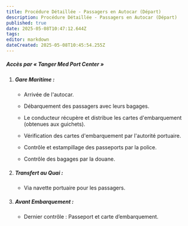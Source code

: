 ```yaml
---
title: Procédure Détaillée - Passagers en Autocar (Départ)
description: Procédure Détaillée - Passagers en Autocar (Départ)
published: true
date: 2025-05-08T10:47:12.644Z
tags: 
editor: markdown
dateCreated: 2025-05-08T10:45:54.255Z
---
```


##### Accès par « Tanger Med Port Center »

  1. ##### **Gare Maritime :**

     *  Arrivée de l'autocar.

     *  Débarquement des passagers avec leurs bagages.

     *  Le conducteur récupère et distribue les cartes d'embarquement \(obtenues aux guichets\).

     *  Vérification des cartes d'embarquement par l'autorité portuaire.

     *  Contrôle et estampillage des passeports par la police.

     *  Contrôle des bagages par la douane.

  2. ##### **Transfert au Quai :**
     *  Via navette portuaire pour les passagers.

  3. ##### **Avant Embarquement :**
     *  Dernier contrôle : Passeport et carte d’embarquement.
